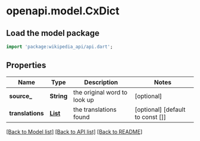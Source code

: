 # openapi.model.CxDict

## Load the model package
```dart
import 'package:wikipedia_api/api.dart';
```

## Properties
Name | Type | Description | Notes
------------ | ------------- | ------------- | -------------
**source_** | **String** | the original word to look up | [optional] 
**translations** | [**List<CxDictTranslationsInner>**](CxDictTranslationsInner.md) | the translations found | [optional] [default to const []]

[[Back to Model list]](../README.md#documentation-for-models) [[Back to API list]](../README.md#documentation-for-api-endpoints) [[Back to README]](../README.md)


